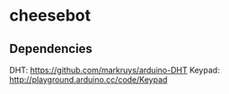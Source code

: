 cheesebot
=========

Dependencies
------------
DHT: https://github.com/markruys/arduino-DHT
Keypad: http://playground.arduino.cc/code/Keypad